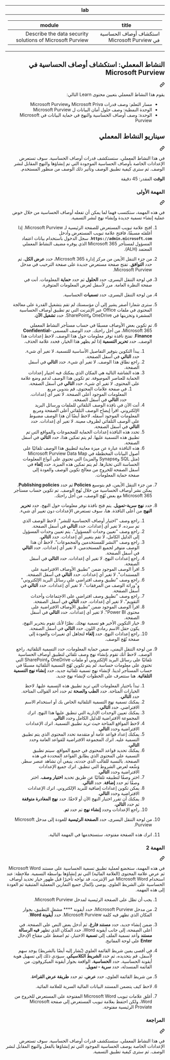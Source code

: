 <div class="Box-sc-g0xbh4-0 eoaCFS js-snippet-clipboard-copy-unpositioned undefined" data-hpc="true"><article class="markdown-body entry-content container-lg" itemprop="text"><markdown-accessiblity-table data-catalyst=""><table>
  <thead>
  <tr>
  <th>lab</th>
  </tr>
  </thead>
  <tbody>
  <tr>
  <td><div dir="rtl"><table>
  <thead>
  <tr>
  <th>title</th>
  <th>module</th>
  </tr>
  </thead>
  <tbody>
  <tr>
  <td><div dir="rtl">استكشاف أوصاف الحساسية في Microsoft Purview</div></td>
  <td><div dir="rtl">Describe the data security solutions of Microsoft Purview</div></td>
  </tr>
  </tbody>
</table>
</div></td>
  </tr>
  </tbody>
</table></markdown-accessiblity-table>

<div class="markdown-heading" dir="rtl"><h1 tabindex="-1" class="heading-element" dir="rtl">النشاط المعملي: استكشاف أوصاف الحساسية في Microsoft Purview</h1><a id="user-content-النشاط-المعملي-استكشاف-أوصاف-الحساسية-في-microsoft-purview" class="anchor" aria-label="Permalink: النشاط المعملي: استكشاف أوصاف الحساسية في Microsoft Purview" href="#النشاط-المعملي-استكشاف-أوصاف-الحساسية-في-microsoft-purview"><svg class="octicon octicon-link" viewBox="0 0 16 16" version="1.1" width="16" height="16" aria-hidden="true"><path d="m7.775 3.275 1.25-1.25a3.5 3.5 0 1 1 4.95 4.95l-2.5 2.5a3.5 3.5 0 0 1-4.95 0 .751.751 0 0 1 .018-1.042.751.751 0 0 1 1.042-.018 1.998 1.998 0 0 0 2.83 0l2.5-2.5a2.002 2.002 0 0 0-2.83-2.83l-1.25 1.25a.751.751 0 0 1-1.042-.018.751.751 0 0 1-.018-1.042Zm-4.69 9.64a1.998 1.998 0 0 0 2.83 0l1.25-1.25a.751.751 0 0 1 1.042.018.751.751 0 0 1 .018 1.042l-1.25 1.25a3.5 3.5 0 1 1-4.95-4.95l2.5-2.5a3.5 3.5 0 0 1 4.95 0 .751.751 0 0 1-.018 1.042.751.751 0 0 1-1.042.018 1.998 1.998 0 0 0-2.83 0l-2.5 2.5a1.998 1.998 0 0 0 0 2.83Z"></path></svg></a></div>
<p dir="rtl">يقوم هذا النشاط المعملي بتعيين محتوى Learn التالي:</p>
<ul dir="rtl">
<li>مسار التعلم: وصف قدرات Microsoft Priva وMicrosoft Purview</li>
<li>الوحدة النمطية: وصف حلول أمان البيانات ل Microsoft Purview</li>
<li>الوحدة: وصف أوصاف الحساسية والنهج في حماية البيانات في Microsoft Purview</li>
</ul>
<div class="markdown-heading" dir="rtl"><h2 tabindex="-1" class="heading-element" dir="rtl">سيناريو النشاط المعملي</h2><a id="user-content-سيناريو-النشاط-المعملي" class="anchor" aria-label="Permalink: سيناريو النشاط المعملي" href="#سيناريو-النشاط-المعملي"><svg class="octicon octicon-link" viewBox="0 0 16 16" version="1.1" width="16" height="16" aria-hidden="true"><path d="m7.775 3.275 1.25-1.25a3.5 3.5 0 1 1 4.95 4.95l-2.5 2.5a3.5 3.5 0 0 1-4.95 0 .751.751 0 0 1 .018-1.042.751.751 0 0 1 1.042-.018 1.998 1.998 0 0 0 2.83 0l2.5-2.5a2.002 2.002 0 0 0-2.83-2.83l-1.25 1.25a.751.751 0 0 1-1.042-.018.751.751 0 0 1-.018-1.042Zm-4.69 9.64a1.998 1.998 0 0 0 2.83 0l1.25-1.25a.751.751 0 0 1 1.042.018.751.751 0 0 1 .018 1.042l-1.25 1.25a3.5 3.5 0 1 1-4.95-4.95l2.5-2.5a3.5 3.5 0 0 1 4.95 0 .751.751 0 0 1-.018 1.042.751.751 0 0 1-1.042.018 1.998 1.998 0 0 0-2.83 0l-2.5 2.5a1.998 1.998 0 0 0 0 2.83Z"></path></svg></a></div>
<p dir="rtl">في هذا النشاط المعملي، ستستكشف قدرات أوصاف الحساسية.  سوف تستعرض الإعدادات الخاصة بأوصاف الحساسية الموجودة التي تم إنشاؤها والنهج المقابل لنشر الوصف.   ثم سترى كيفية تطبيق الوصف وتأثير ذلك الوصف من منظور المستخدم.</p>
<p dir="rtl"><strong>الوقت</strong> المقدر: 45 دقيقة</p>
<div class="markdown-heading" dir="rtl"><h3 tabindex="-1" class="heading-element" dir="rtl">المهمة الأولى</h3><a id="user-content-المهمة-الأولى" class="anchor" aria-label="Permalink: المهمة الأولى" href="#المهمة-الأولى"><svg class="octicon octicon-link" viewBox="0 0 16 16" version="1.1" width="16" height="16" aria-hidden="true"><path d="m7.775 3.275 1.25-1.25a3.5 3.5 0 1 1 4.95 4.95l-2.5 2.5a3.5 3.5 0 0 1-4.95 0 .751.751 0 0 1 .018-1.042.751.751 0 0 1 1.042-.018 1.998 1.998 0 0 0 2.83 0l2.5-2.5a2.002 2.002 0 0 0-2.83-2.83l-1.25 1.25a.751.751 0 0 1-1.042-.018.751.751 0 0 1-.018-1.042Zm-4.69 9.64a1.998 1.998 0 0 0 2.83 0l1.25-1.25a.751.751 0 0 1 1.042.018.751.751 0 0 1 .018 1.042l-1.25 1.25a3.5 3.5 0 1 1-4.95-4.95l2.5-2.5a3.5 3.5 0 0 1 4.95 0 .751.751 0 0 1-.018 1.042.751.751 0 0 1-1.042.018 1.998 1.998 0 0 0-2.83 0l-2.5 2.5a1.998 1.998 0 0 0 0 2.83Z"></path></svg></a></div>
<p dir="rtl">في هذه المهمة، ستكتسب فهما لما يمكن أن تفعله أوصاف الحساسية من خلال خوض عملية إنشاء تسمية جديدة وإنشاء نهج لنشر التسمية.</p>
<ol dir="rtl">
<li>
<p dir="rtl">افتح علامة تبويب المستعرض للصفحة الرئيسية لـ Microsoft Purview.  إذا أغلقتَه مسبقًا، فافتح علامة تبويب المستعرض وأدخل <strong><code>https://admin.microsoft.com</code></strong>. سجل الدخول باستخدام بيانات اعتماد المسؤول لمستأجر Microsoft 365 الذي يوفره مضيف النشاط المعملي المعتمد (ALH).</p>
</li>
<li>
<p dir="rtl">من جزء التنقل الأيمن من مركز إدارة Microsoft 365، حدد <strong>عرض الكل</strong>، ثم حدد <strong>التوافق</strong>.  تفتح صفحة مستعرض جديدة على صفحة الترحيب في مدخل Microsoft Purview.</p>
</li>
<li>
<p dir="rtl">في لوحة التنقل اليسرى، حدد <strong>الحلول</strong> ثم حدد <strong>حماية</strong> المعلومات.  أنت في صفحة النظرة العامة. مرر لأسفل لعرض المعلومات المتوفرة.</p>
</li>
<li>
<p dir="rtl">من لوحة التنقل اليسرى، حدد <strong>تسميات</strong> الحساسية.</p>
</li>
<li>
<p dir="rtl">سترى شعارا أصفر يشير إلى أن مؤسستك لم تقم بتشغيل القدرة على معالجة المحتوى في ملفات Office عبر الإنترنت التي تم تطبيق أوصاف الحساسية المشفرة وتخزينها في OneDrive وSharePoint.  حدد <strong>تشغيل الآن</strong>.</p>
</li>
<li>
<p dir="rtl">تم تكوين بعض الأوصاف مسبقًا في حساب مستأجر النشاط المعملي Microsoft 365، من أجل راحتك. حدد الوصف المسمى <strong>Confidential-Finance</strong>.  تفتح نافذة توفر معلومات حول هذا الوصف.  لاحظ إعدادات هذا الوصف.  حدد <strong>تحرير التسمية</strong> إذا لم يظهر هذا الخيار، فحدد علامة الحذف.</p>
<ol dir="rtl">
<li>يبدأ التكوين بتوفير التفاصيل الأساسية للتسمية.  لا تغير أي شيء.  حدد <strong>التالي</strong> في أسفل الصفحة.</li>
<li>راجع نطاق هذا الوصف. لا تغير أي شيء.  حدد <strong>التالي</strong> في أسفل الصفحة.</li>
<li>هذه الشاشة التالية هي المكان الذي يمكنك فيه اختيار إعدادات الحماية للعناصر الموصوفة. تم تكوين هذا الوصف لدعم وضع علامة على المحتوى. لا تغير أي شيء.  حدد <strong>التالي</strong> في أسفل الصفحة.
<ol dir="rtl">
<li>في صفحة علامات المحتوى، قم بتدوين مربع المعلومات الموجود أعلى الصفحة.  لا تغير أي إعدادات.  حدد <strong>التالي</strong> في أسفل الصفحة.</li>
</ol>
</li>
<li>أنت الآن في نافذة الوصف التلقائي للملفات ورسائل البريد الإلكتروني.  اقرأ إيضاح الوصف التلقائي أعلى الصفحة ومربع المعلومات الموجود أسفله.  لاحظ أيضًا أن هذا الوصف مضبوط على الوصف التلقائي لظروف معينة. لا تغير أي إعدادات.  حدد <strong>التالي</strong> في أسفل الصفحة.</li>
<li>تحدد هذه النافذة إعدادات الحماية للمجموعات والمواقع التي تم تطبيق هذه التسمية عليها. لم يتم تمكين هذا، حدد <strong>التالي</strong> في أسفل الصفحة.</li>
<li>هذه النافذة عبارة عن ميزة معاينة لتطبيق هذا الوصف تلقائيًا على أصول البيانات المخططة في Microsoft Purview Data Map (مثل SQL وSynapse والمزيد) التي تحتوي على أنواع المعلومات الحساسة التي تختارها.  لم يتم تمكين هذه الميزة. حدد <strong>إلغاء</strong> في أسفل الصفحة للخروج من معالج تكوين الوصف والعودة إلى صفحة حماية المعلومات.</li>
</ol>
</li>
<li>
<p dir="rtl">من جزء التنقل الأيمن، قم بتوسيع <strong>Policies</strong> ثم حدد  <strong>Publishing policies</strong>.  يمكن نشر أوصاف الحساسية من خلال نُهج الوصف.  تم تكوين حساب مستأجر Microsoft 365 مع بعض نُهُج الوصف، من أجل راحتك.</p>
</li>
<li>
<p dir="rtl">حدد <strong>نهج سرية-تمويل</strong>.  يتم فتح نافذة توفر معلومات حول النهج. حدد <strong>تحرير النهج</strong> من أعلى النافذة.  هنا، سوف تستعرض الإعدادات دون تغيير أي شيء.</p>
<ol dir="rtl">
<li>راجع وصف "اختيار أوصاف الحساسية للنشر".  لاحظ الوصف الذي تم سرده.  لا تغير أي إعدادات.  حدد <strong>التالي</strong> في أسفل الصفحة.</li>
<li>راجع وصف "تعيين وحدات المسؤول". يتم تعيين وحدات المسؤول إلى الدليل الكامل، لا تقم بتغيير أي إعدادات. حدد <strong>التالي</strong>.</li>
<li>راجع وصف "النشر للمستخدمين والمجموعات".  لاحظ أن هذا الوصف متوفر لجميع المستخدمين.  لا تغير أي إعدادات.  حدد <strong>التالي</strong> في أسفل الصفحة.</li>
<li>راجع إعدادات النهج. لا تغير أي إعدادات.  حدد <strong>التالي</strong> في أسفل الصفحة.</li>
<li>اقرأ الوصف الموجود ضمن "تطبيق الأوصاف الافتراضية على المستندات". لا تغير أي إعدادات.  حدد <strong>التالي</strong> في أسفل الصفحة.</li>
<li>راجع وصف "تطبيق وصف افتراضي على رسائل البريد الإلكتروني" و"وراثة الوصف من المرفقات". لا تغير أي إعدادات.  حدد <strong>التالي</strong> في أسفل الصفحة.</li>
<li>راجع وصف "تطبيق وصف افتراضي على الاجتماعات وأحداث التقويم". لا تغير أي إعدادات.  حدد <strong>التالي</strong> في أسفل الصفحة.</li>
<li>اقرأ الوصف الموجود ضمن "تطبيق الأوصاف الافتراضية على محتوى Power BI". لا تغير أي إعدادات.  حدد <strong>التالي</strong> في أسفل الصفحة.</li>
<li>خيار التكوين الأخير هو تسمية نهجك.  نظرًا لأنك تقوم بتحرير النهج، يكون حقل الاسم رمادي اللون. حدد <strong>التالي</strong> في أسفل الصفحة.</li>
<li>راجع إعدادات النهج. حدد <strong>إلغاء</strong> لتجاهل أي تغييرات والعودة إلى صفحة نُهُج الوصف.</li>
</ol>
</li>
<li>
<p dir="rtl">من لوحة التنقل اليمنى، ضمن حماية المعلومات، حدد التسمية التلقائية. راجع الوصف. لاحظ أنك تقوم بإنشاء نهج وصف تلقائي لتطبيق أوصاف الحساسية تلقائيًا على رسائل البريد الإلكتروني أو ملفات OneDrive وSharePoint التي تحتوي على معلومات حساسة. لم يتم تكوين نُهُج التسمية التلقائية مسبقًا في حساب المستأجر لدينا. لإنشاء نهج تسمية تلقائية جديد، حدد <strong>إنشاء نهج التسمية التلقائية</strong>.  هنا ستتعرف على الخطوات لإنشاء نهج جديد.</p>
<ol dir="rtl">
<li>تبدأ باختيار المعلومات التي تريد تطبيق هذه التسمية عليها.  لاحظ الخيارات المتاحة.  حدد <strong>الطب والصحة</strong> ثم حدد أحد القوالب المتاحة.  حدد <strong>التالي</strong>.</li>
<li>يمكنك تسمية نهج التسمية التلقائية الخاص بك أو استخدام الاسم الافتراضي.  حدد <strong>التالي</strong>.</li>
<li>يمكنك تعيين الوحدات الإدارية التي تنطبق عليها هذا النهج.  اترك المجموعة الافتراضية للدليل الكامل وحدد <strong>التالي</strong>.</li>
<li>لاحظ المواقع المتاحة حيث تريد تطبيق التسمية.  اترك الإعدادات الافتراضية وحدد <strong>التالي</strong>.</li>
<li>يمكنك إعداد قواعد عامة أو متقدمة تحدد المحتوى الذي يتم تطبيق التسمية عليه.  اترك المجموعة الافتراضية للقواعد العامة وحدد <strong>التالي</strong>.</li>
<li>يمكنك تحديد قواعد المحتوى في جميع المواقع.  سيتم تطبيق التسمية على المحتوى الذي يطابق القواعد المحددة في هذه الصفحة.  بالنسبة للقالب الذي حددته، ينبغي أن تشاهد عنصر سطر. وَسِّعه لعرض الشروط التي تنطبق.  اترك جميع الإعدادات الافتراضية وحدد <strong>التالي</strong>.</li>
<li>اختر وصفًا لتطبيقه تلقائيًا عن طريق تحديد <strong>اختيار وصف</strong>.  اختر وصفًا ثم حدد <strong>إضافة</strong>. حدد <strong>التالي</strong>.</li>
<li>يمكن تكوين إعدادات إضافية للبريد الإلكتروني. اترك الإعدادات الافتراضية وحدد <strong>التالي</strong>.</li>
<li>يمكنك أن تقرر اختبار النهج الآن أو لاحقًا.  حدد <strong>نهج المغادرة متوقفة</strong> ثم حدد <strong>التالي</strong>.</li>
<li>راجع الإعدادات وحدد <strong>إنشاء نهج</strong> ثم حدد <strong>تم</strong>.</li>
</ol>
</li>
<li>
<p dir="rtl">من لوحة التنقل اليسرى، حدد <strong>الصفحة الرئيسية</strong> للعودة إلى مدخل Microsoft Purview.</p>
</li>
<li>
<p dir="rtl">اترك هذه الصفحة مفتوحة، ستستخدمها في المهمة التالية.</p>
</li>
</ol>
<div class="markdown-heading" dir="rtl"><h3 tabindex="-1" class="heading-element" dir="rtl">المهمة 2</h3><a id="user-content-المهمة-2" class="anchor" aria-label="Permalink: المهمة 2" href="#المهمة-2"><svg class="octicon octicon-link" viewBox="0 0 16 16" version="1.1" width="16" height="16" aria-hidden="true"><path d="m7.775 3.275 1.25-1.25a3.5 3.5 0 1 1 4.95 4.95l-2.5 2.5a3.5 3.5 0 0 1-4.95 0 .751.751 0 0 1 .018-1.042.751.751 0 0 1 1.042-.018 1.998 1.998 0 0 0 2.83 0l2.5-2.5a2.002 2.002 0 0 0-2.83-2.83l-1.25 1.25a.751.751 0 0 1-1.042-.018.751.751 0 0 1-.018-1.042Zm-4.69 9.64a1.998 1.998 0 0 0 2.83 0l1.25-1.25a.751.751 0 0 1 1.042.018.751.751 0 0 1 .018 1.042l-1.25 1.25a3.5 3.5 0 1 1-4.95-4.95l2.5-2.5a3.5 3.5 0 0 1 4.95 0 .751.751 0 0 1-.018 1.042.751.751 0 0 1-1.042.018 1.998 1.998 0 0 0-2.83 0l-2.5 2.5a1.998 1.998 0 0 0 0 2.83Z"></path></svg></a></div>
<p dir="rtl">في هذه المهمة، ستخضع لعملية تطبيق تسمية الحساسية على مستند Microsoft Word ثم عرض علامة المحتوى (العلامة المائية) التي تم إنشاؤها بواسطة التسمية. ملاحظة: عند استخدام Microsoft Word عبر الإنترنت، قد تواجه تأخيرًا قبل ظهور خيار تحديد أوصاف الحساسية على الشريط العلوي.  يوصى بإكمال جميع التمارين المعملية المتبقية ثم العودة إلى هذه المهمة.</p>
<ol dir="rtl">
<li>
<p dir="rtl">يجب أن تظل على الصفحة الرئيسية لمدخل Microsoft Purview.</p>
</li>
<li>
<p dir="rtl">من مدخل Microsoft Purview، حدد أيقونة **** مشغل التطبيق، بجوار المكان الذي تظهر فيه كلمة Microsoft Purview. حدد <strong>أيقونة Word</strong>.</p>
</li>
<li>
<p dir="rtl">ضمن إنشاء جديد، حدد <strong>مستند فارغ</strong>، ثم أدخل بعض النص على الصفحة.  في أعلى الصفحة، إلى جانب أيقونة Word، حدد المكان الذي تظهر <strong>فيه الرسالة مستند</strong> وأعد تسمية الملف إلى <strong>تسمية</strong> الاختبار، ثم اضغط على مفتاح الإدخال <strong>Enter</strong> على لوحة المفاتيح.</p>
</li>
<li>
<p dir="rtl">في أقصى يمين شريط القائمة العلوي (يُشار إليه أيضًا بالشريط) يوجد سهم لأسفل، قم بتحديده، ثم حدد <strong>الشريط الكلاسيكي</strong>.  سيؤدي ذلك إلى تسهيل هوية أيقونة الحساسية. حدد <strong>الحساسية</strong>، الواقعة بجوار أيقونة الميكروفون. من القائمة المنسدلة، حدد <strong>سرية - تمويل</strong>.</p>
</li>
<li>
<p dir="rtl">من شريط القائمة العلوي، حدد <strong>عرض</strong>، ثم حدد <strong>طريقة عرض القراءة</strong>.</p>
</li>
<li>
<p dir="rtl">لاحظ كيف يتضمن المستند البيانات المالية السرية للعلامة المائية.</p>
</li>
<li>
<p dir="rtl">أغلق علامات تبويب Microsoft Word المفتوحة على المستعرض للخروج من Word، ولكن احتفظ بعلامة تبويب المستعرض إلى صفحة Microsoft Proviate الرئيسية مفتوحة.</p>
</li>
</ol>
<div class="markdown-heading" dir="rtl"><h3 tabindex="-1" class="heading-element" dir="rtl">المراجعة</h3><a id="user-content-المراجعة" class="anchor" aria-label="Permalink: المراجعة" href="#المراجعة"><svg class="octicon octicon-link" viewBox="0 0 16 16" version="1.1" width="16" height="16" aria-hidden="true"><path d="m7.775 3.275 1.25-1.25a3.5 3.5 0 1 1 4.95 4.95l-2.5 2.5a3.5 3.5 0 0 1-4.95 0 .751.751 0 0 1 .018-1.042.751.751 0 0 1 1.042-.018 1.998 1.998 0 0 0 2.83 0l2.5-2.5a2.002 2.002 0 0 0-2.83-2.83l-1.25 1.25a.751.751 0 0 1-1.042-.018.751.751 0 0 1-.018-1.042Zm-4.69 9.64a1.998 1.998 0 0 0 2.83 0l1.25-1.25a.751.751 0 0 1 1.042.018.751.751 0 0 1 .018 1.042l-1.25 1.25a3.5 3.5 0 1 1-4.95-4.95l2.5-2.5a3.5 3.5 0 0 1 4.95 0 .751.751 0 0 1-.018 1.042.751.751 0 0 1-1.042.018 1.998 1.998 0 0 0-2.83 0l-2.5 2.5a1.998 1.998 0 0 0 0 2.83Z"></path></svg></a></div>
<p dir="rtl">في هذا النشاط المعملي، ستستكشف قدرات أوصاف الحساسية.  سوف تستعرض الإعدادات الخاصة بوصف الحساسية الموجود التي تم إنشاؤها بالفعل والنهج المقابل لنشر الوصف.   ثم سترى كيفية تطبيق التسمية.</p>
</article></div>
